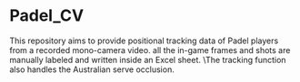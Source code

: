 # Padel_CV
This repository aims to provide positional tracking data of Padel players from a recorded mono-camera video. all the in-game frames and shots are manually labeled and written inside an Excel sheet. 
\\The tracking function also handles the Australian serve occlusion.
